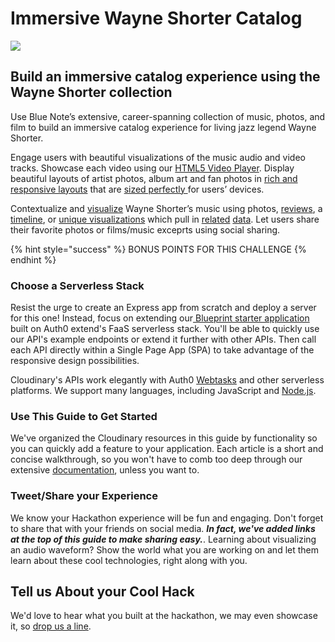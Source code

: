 # Immersive Wayne Shorter Catalog

![](../../.gitbook/assets/wayne_shorter_01-1.jpg)

## **Build an immersive catalog experience using the Wayne Shorter collection**

Use Blue Note’s extensive, career-spanning collection of music, photos, and film to build an immersive catalog experience for living jazz legend Wayne Shorter.

Engage users with beautiful visualizations of the music audio and video tracks. Showcase each video using our [HTML5 Video Player](../../cloudinary/cloudinary-guide/html5-video-player.md). Display beautiful layouts of artist photos, album art and fan photos in [rich and responsive layouts](../../cloudinary/cloudinary-guide/image-optimization-i.md) that are [sized perfectly ](../../cloudinary/cloudinary-guide/image-optimization-ii.md)for users’ devices.

Contextualize and [visualize](https://cloudinary.gitbook.io/cil-hackathon-guide/~/edit/primary/cloudinary/audio-to-waveform-images) Wayne Shorter’s music using photos, [reviews](http://prod-doc.rovicorp.com/mashery/index.php/Data/music-api/v1.1/song/review), a [timeline](https://github.com/luyilin/vue-cute-timeline), or [unique visualizations](https://pudding.cool/2017/03/miles/) which pull in [related](https://github.com/guoguo12/billboard-charts) [data](http://prod-doc.rovicorp.com/mashery/index.php/Data/Name-API/V1.1). Let users share their favorite photos or films/music exceprts using social sharing.

{% hint style="success" %}
BONUS POINTS FOR THIS CHALLENGE 
{% endhint %}

### Choose a Serverless Stack

Resist the urge to create an Express app from scratch and deploy a server for this one! Instead, focus on extending our[ Blueprint starter application](https://cloudinary.gitbook.io/cil-hackathon-guide/~/edit/primary/thought-starters/immersive-wayne-shorter-catalog)  built on Auth0 extend's FaaS serverless stack.  You'll be able to quickly use our API's example endpoints or extend it further with other APIs.  Then call each API directly within a Single Page App \(SPA\) to take advantage of the responsive design possibilities.

Cloudinary's APIs work elegantly with Auth0 [Webtasks](https://webtask.io) and other serverless platforms. We support many languages, including JavaScript and [Node.js](https://cloudinary.com/documentation/node_integration).

### Use This Guide to Get Started

We've organized the Cloudinary resources in this guide by functionality so you can quickly add a feature to your application. Each article is a short and concise walkthrough, so you won't have to comb too deep through our extensive [documentation](https://cloudinary.com/documentation), unless you want to.

### Tweet/Share your Experience

We know your Hackathon experience will be fun and engaging. Don't forget to share that with your friends on social media. _**In fact, we've added links at the top of this guide to make sharing easy.**_. Learning about visualizing an audio waveform? Show the world what you are working on and let them learn about these cool technologies, right along with you.

## Tell us About your Cool Hack

We'd love to hear what you built at the hackathon, we may even showcase it, so [drop us a line](mailto:Dan.Gilmore@cloudinary.com).

